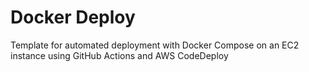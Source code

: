 # **Docker Deploy**

Template for automated deployment with Docker Compose on an EC2 instance using GitHub Actions and AWS CodeDeploy


